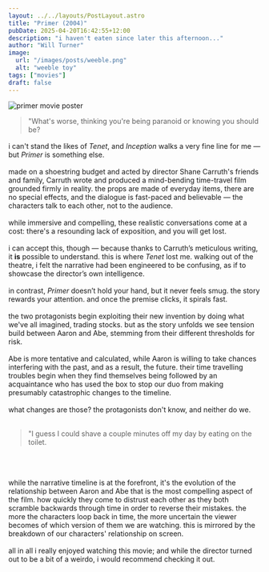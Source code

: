 ```yaml
---
layout: ../../layouts/PostLayout.astro
title: "Primer (2004)"
pubDate: 2025-04-20T16:42:55+12:00
description: "i haven't eaten since later this afternoon..."
author: "Will Turner"
image:
  url: "/images/posts/weeble.png"
  alt: "weeble toy"
tags: ["movies"]
draft: false
---
```


<img class="w-1/3 rounded-md float-left mr-5" alt="primer movie poster" src="/images/posts/primer.jpg">

<blockquote class="inline">"What's worse, thinking you're being paranoid or knowing you should be?</blockquote>

i can't stand the likes of _Tenet_, and _Inception_ walks a very fine line for me — but _Primer_ is something else.
<br>
<br>
made on a shoestring budget and acted by director Shane Carruth's friends and family, Carruth wrote and produced a mind-bending time-travel film grounded firmly in reality. the props are made of everyday items, there are no special effects, and the dialogue is fast-paced and believable — the characters talk to each other, not to the audience.
<br>
<br>
while immersive and compelling, these realistic conversations come at a cost: there's a resounding lack of exposition, and you will get lost.
<br>
<br>
i can accept this, though — because thanks to Carruth’s meticulous writing, it **is** possible to understand. this is where _Tenet_ lost me. walking out of the theatre, i felt the narrative had been engineered to be confusing, as if to showcase the director’s own intelligence.
<br>
<br>
in contrast, _Primer_ doesn’t hold your hand, but it never feels smug. the story rewards your attention. and once the premise clicks, it spirals fast.
<br>
<br>
the two protagonists begin exploiting their new invention by doing what we've all imagined, trading stocks. but as the story unfolds we see tension build between Aaron and Abe, stemming from their different thresholds for risk.
<br>
<br>
Abe is more tentative and calculated, while Aaron is willing to take chances interfering with the past, and as a result, the future. their time travelling troubles begin when they find themselves being followed by an acquaintance who has used the box to stop our duo from making presumably catastrophic changes to the timeline.
<br>
<br>
what changes are those? the protagonists don't know, and neither do we.
<br>
<br>

<blockquote class="inline">"I guess I could shave a couple minutes off my day by eating on the toilet.</blockquote>
<br>
<br>

while the narrative timeline is at the forefront, it's the evolution of the relationship between Aaron and Abe that is the most compelling aspect of the film. how quickly they come to distrust each other as they both scramble backwards through time in order to reverse their mistakes. the more the characters loop back in time, the more uncertain the viewer becomes of which version of them we are watching. this is mirrored by the breakdown of our characters' relationship on screen.
<br>
<br>
all in all i really enjoyed watching this movie; and while the director turned out to be a bit of a weirdo, i would recommend checking it out.

<style>
p {
  margin-top: 1rem;
}
</style>
